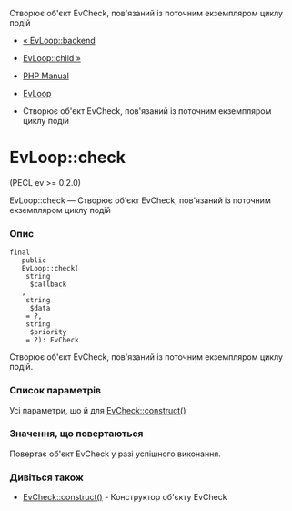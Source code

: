 Створює об'єкт EvCheck, пов'язаний із поточним екземпляром циклу подій

-   [« EvLoop::backend](evloop.backend.html)
    
-   [EvLoop::child »](evloop.child.html)
    
-   [PHP Manual](index.html)
    
-   [EvLoop](class.evloop.html)
    
-   Створює об'єкт EvCheck, пов'язаний із поточним екземпляром циклу подій
    

# EvLoop::check

(PECL ev >= 0.2.0)

EvLoop::check — Створює об'єкт EvCheck, пов'язаний із поточним екземпляром циклу подій

### Опис

```methodsynopsis
final
   public
   EvLoop::check(
    string
     $callback
   , 
    string
     $data
    = ?, 
    string
     $priority
    = ?): EvCheck
```

Створює об'єкт EvCheck, пов'язаний із поточним екземпляром циклу подій.

### Список параметрів

Усі параметри, що й для [EvCheck::construct()](evcheck.construct.html)

### Значення, що повертаються

Повертає об'єкт EvCheck у разі успішного виконання.

### Дивіться також

-   [EvCheck::construct()](evcheck.construct.html) - Конструктор об'єкту EvCheck